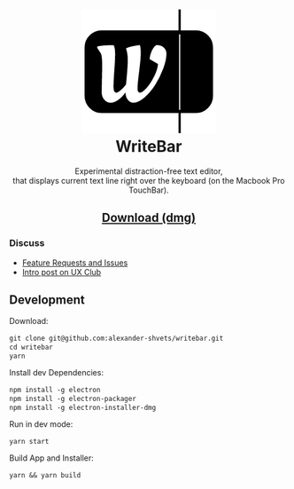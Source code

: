 <h1 align="center">
  <img src="assets/logo.png" alt=""/><br/>
  WriteBar
</h1>
<p align="center">
  Experimental distraction-free text editor,<br/>
  that displays current text line right over the keyboard (on the Macbook Pro TouchBar).
</p>
<h2 align="center"><a href="https://alexander-shvets.github.io/writebar/dist/WriteBar.dmg">
  Download (dmg)
</a></h2>

### Discuss

- [Feature Requests and Issues](https://github.com/alexander-shvets/writebar/issues)     
- [Intro post on UX Club](https://www.facebook.com/groups/uxclubs/permalink/973396292808999/)

## Development

Download:    
```shell
git clone git@github.com:alexander-shvets/writebar.git
cd writebar
yarn
```

Install dev Dependencies:    
```shell
npm install -g electron
npm install -g electron-packager
npm install -g electron-installer-dmg
```

Run in dev mode:    
```shell
yarn start
```

Build App and Installer:    
```shell
yarn && yarn build
```
